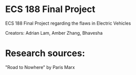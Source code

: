 # ECS 188 Final Project
ECS 188 Final Project regarding the flaws in Electric Vehicles

Creators: Adrian Lam, Amber Zhang, Bhavesha

# Research sources: 
"Road to Nowhere" by Paris Marx